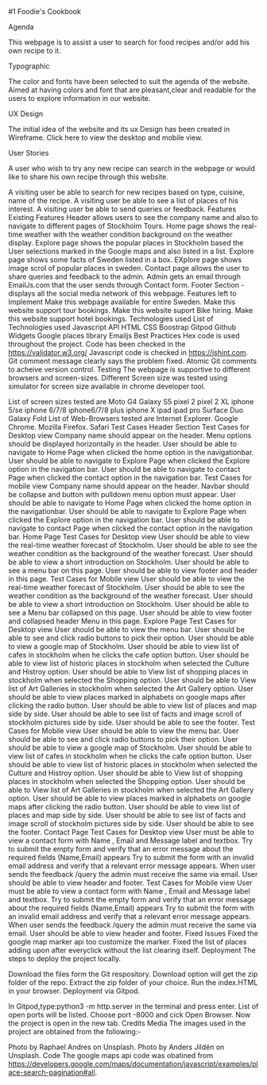 #1 Foodie's Cookbook

Agenda

This webpage is to assist a user to search for food recipes and/or add his own recipe to it.

Typographic

The color and fonts have been selected to suit the agenda of the website. Aimed at having colors and font that are pleasant,clear and readable for the users to explore information in our website.

UX Design

The initial idea of the website and its ux Design has been created in Wireframe. Click here to view the desktop and mobile view.

User Stories

A user who wish to try any new recipe  can search in the webpage or would like to share his own recipe through this website. 

A visiting user be able to search for new recipes based on type, cuisine, name of the recipe.
A visiting user be able to see a list of places of his interest.
A visiting user be able to send queries or feedback.
Features
Existing Features
Header allows users to see the company name and also to navigate to different pages of Stockholm Tours.
Home page shows the real-time weather with the weather condition background on the weather display.
Explore page shows the popular places in Stockholm based the User selections marked in the Google maps and also listed in a list.
Explore page shows some facts of Sweden listed in a box.
EXplore page shows image scrol of popular places in sweden.
Contact page allows the user to share queries and feedback to the admin.
Admin gets an email through EmailJs.com that the user sends through Contact form.
Footer Section - displays all the social media network of this webpage.
Features left to Implement
Make this webpage available for entire Sweden.
Make this website support tour bookings.
Make this website suport Bike hiring.
Make this website support hotel bookings.
Technologies used
List of Technologies used
Javascript
API
HTML
CSS
Boostrap
Gitpod
Github
Widgets
Google places library
Emailjs
Best Practices
Hex code is used throughout the project.
Code has been checked in the https://validator.w3.org/
Javascript code is checked in https://jshint.com.
Git comment message clearly says the problem fixed.
Atomic Git comments to acheive version control.
Testing
The webpage is supportive to different browsers and screen-sizes. Different Screen size was tested using simulator for screen size available in chrome developer tool.

List of screen sizes tested are
Moto G4
Galaxy S5
pixel 2
pixel 2 XL
iphone 5/se
iphone 6/7/8
iphone6/7/8 plus
iphone X
ipad
ipad pro
Surface Duo
Galaxy Fold
List of Web-Browsers tested are
Internet Explorer.
Google Chrome.
Mozilla Firefox.
Safari
Test Cases
Header Section
Test Cases for Desktop view
Company name should appear on the header.
Menu options should be displayed horizontally in the header.
User should be able to navigate to Home Page when clicked the home option in the navigationbar.
User should be able to navigate to Explore Page when clicked the Explore option in the navigation bar.
User should be able to navigate to contact Page when clicked the contact option in the navigation bar.
Test Cases for mobile view
Company name should appear on the header.
Navbar should be collapse and button with pulldown menu option must appear.
User should be able to navigate to Home Page when clicked the home option in the navigationbar.
User should be able to navigate to Explore Page when clicked the Explore option in the navigation bar.
User should be able to navigate to contact Page when clicked the contact option in the navigation bar.
Home Page
Test Cases for Desktop view
User should be able to view the real-time weather forecast of Stockholm.
User should be able to see the weather condition as the background of the weather forecast.
User should be able to view a short introduction on Stockholm.
User should be able to see a menu bar on this page.
User should be able to view footer and header in this page.
Test Cases for Mobile view
User should be able to view the real-time weather forecast of Stockholm.
User should be able to see the weather condition as the background of the weather forecast.
User should be able to view a short introduction on Stockholm.
User should be able to see a Menu bar collapsed on this page.
User should be able to view footer and collapsed header Menu in this page.
Explore Page
Test Cases for Desktop view
User should be able to view the menu bar.
User should be able to see and click radio buttons to pick their option.
User should be able to view a google map of Stockholm.
User should be able to view list of cafes in stockholm when he clicks the cafe option button.
User should be able to view list of historic places in stockholm when selected the Culture and Histroy option.
User should be able to View list of shopping places in stockholm when selected the Shopping option.
User should be able to View list of Art Galleries in stockholm when selected the Art Gallery option.
User should be able to view places marked in alphabets on google maps after clicking the radio button.
User should be able to view list of places and map side by side.
User should be able to see list of facts and image scroll of stockholm pictures side by side.
User should be able to see the footer.
Test Cases for Mobile view
User should be able to view the menu bar.
User should be able to see and click radio buttons to pick their option.
User should be able to view a google map of Stockholm.
User should be able to view list of cafes in stockholm when he clicks the cafe option button.
User should be able to view list of historic places in stockholm when selected the Culture and Histroy option.
User should be able to View list of shopping places in stockholm when selected the Shopping option.
User should be able to View list of Art Galleries in stockholm when selected the Art Gallery option.
User should be able to view places marked in alphabets on google maps after clicking the radio button.
User should be able to view list of places and map side by side.
User should be able to see list of facts and image scroll of stockholm pictures side by side.
User should be able to see the footer.
Contact Page
Test Cases for Desktop view
User must be able to view a contact form with Name , Email and Message label and textbox.
Try to submit the empty form and verify that an error message about the required fields (Name,Email) appears
Try to submit the form with an invalid email address and verify that a relevant error message appears.
When user sends the feedback /query the admin must receive the same via email.
User should be able to view header and footer.
Test Cases for Mobile view
User must be able to view a contact form with Name , Email and Message label and textbox.
Try to submit the empty form and verify that an error message about the required fields (Name,Email) appears
Try to submit the form with an invalid email address and verify that a relevant error message appears.
When user sends the feedback /query the admin must receive the same via email.
User should be able to view header and footer.
Fixed Issues
Fixed the google map marker api too customize the marker.
Fixed the list of places adding upon after everyclick without the list clearing itself.
Deployment
The steps to deploy the project locally.

Download the files form the Git respository.
Download option will get the zip folder of the repo.
Extract the zip folder of your choice.
Run the index.HTML in your browser.
Deployment via Gitpod.

In Gitpod,type:python3 -m http.server in the terminal and press enter.
List of open ports will be listed.
Choose port -8000 and cick Open Browser.
Now the project is open in the new tab.
Credits
Media
The images used in the project are obtained from the following:-

Photo by Raphael Andres on Unsplash.
Photo by Anders Jildén on Unsplash.
Code
The google maps api code was obatined from https://developers.google.com/maps/documentation/javascript/examples/place-search-pagination#all.
